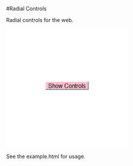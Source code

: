 #Radial Controls

Radial controls for the web.

![Preview](https://raw.githubusercontent.com/Jahed/radial-controls/master/preview.gif)

See the example.html for usage.
